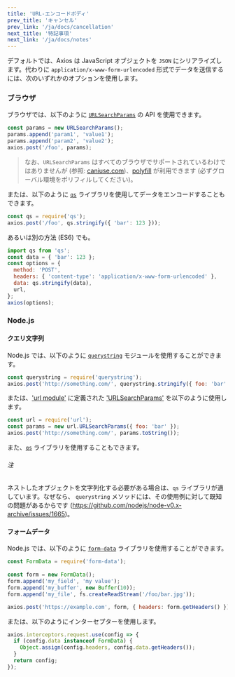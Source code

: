 ```yaml
---
title: 'URL-エンコードボディ'
prev_title: 'キャンセル'
prev_link: '/ja/docs/cancellation'
next_title: '特記事項'
next_link: '/ja/docs/notes'
---
```


デフォルトでは、Axios は JavaScript オブジェクトを `JSON` にシリアライズします。代わりに `application/x-www-form-urlencoded` 形式でデータを送信するには、次のいずれかのオプションを使用します。

### ブラウザ

ブラウザでは、以下のように [`URLSearchParams`](https://developer.mozilla.org/en-US/docs/Web/API/URLSearchParams) の API を使用できます。

```js
const params = new URLSearchParams();
params.append('param1', 'value1');
params.append('param2', 'value2');
axios.post('/foo', params);
```

> なお、`URLSearchParams` はすべてのブラウザでサポートされているわけではありませんが (参照: [caniuse.com](http://www.caniuse.com/#feat=urlsearchparams))、[polyfill](https://github.com/WebReflection/url-search-params) が利用できます (必ずグローバル環境をポリフィルしてください)。

または、以下のように [`qs`](https://github.com/ljharb/qs) ライブラリを使用してデータをエンコードすることもできます。

```js
const qs = require('qs');
axios.post('/foo', qs.stringify({ 'bar': 123 }));
```

あるいは別の方法 (ES6) でも。

```js
import qs from 'qs';
const data = { 'bar': 123 };
const options = {
  method: 'POST',
  headers: { 'content-type': 'application/x-www-form-urlencoded' },
  data: qs.stringify(data),
  url,
};
axios(options);
```

### Node.js

#### クエリ文字列

Node.js では、以下のように [`querystring`](https://nodejs.org/api/querystring.html) モジュールを使用することができます。

```js
const querystring = require('querystring');
axios.post('http://something.com/', querystring.stringify({ foo: 'bar' }));
```

または、['url module'](https://nodejs.org/api/url.html) に定義された ['URLSearchParams'](https://nodejs.org/api/url.html#url_class_urlsearchparams) を以下のように使用します。

```js
const url = require('url');
const params = new url.URLSearchParams({ foo: 'bar' });
axios.post('http://something.com/', params.toString());
```

また、[`qs`](https://github.com/ljharb/qs) ライブラリを使用することもできます。

###### 注

ネストしたオブジェクトを文字列化する必要がある場合は、`qs` ライブラリが適しています。なぜなら、 `querystring` メソッドには、その使用例に対して既知の問題があるからです (https://github.com/nodejs/node-v0.x-archive/issues/1665)。

#### フォームデータ

Node.js では、以下のように [`form-data`](https://github.com/form-data/form-data) ライブラリを使用することができます。

```js
const FormData = require('form-data');
 
const form = new FormData();
form.append('my_field', 'my value');
form.append('my_buffer', new Buffer(10));
form.append('my_file', fs.createReadStream('/foo/bar.jpg'));

axios.post('https://example.com', form, { headers: form.getHeaders() })
```

または、以下のようにインターセプターを使用します。

```js
axios.interceptors.request.use(config => {
  if (config.data instanceof FormData) {
    Object.assign(config.headers, config.data.getHeaders());
  }
  return config;
});
```